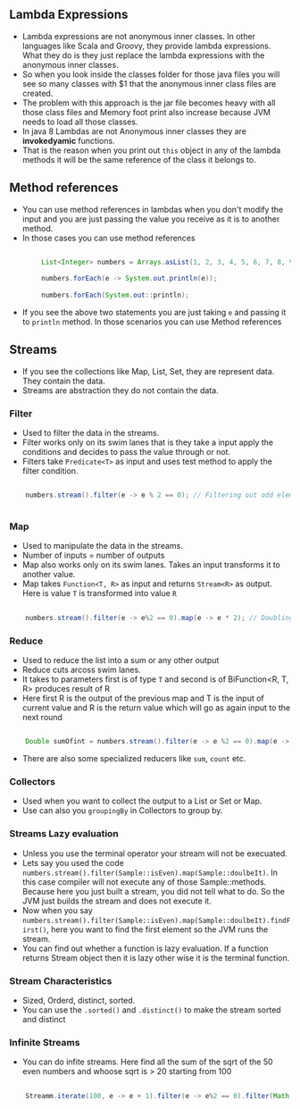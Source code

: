 ## Lambda Expressions
- Lambda expressions are not anonymous inner classes. In other languages like Scala and Groovy, they provide lambda expressions. What they do is they just replace the lambda expressions with the anonymous inner classes.
- So when you look inside the classes folder for those java files you will see so many classes with $1 that the anonymous inner class files are created.
- The problem with this approach is the jar file becomes heavy with all those class files and Memory foot print also increase because JVM needs to load all those classes.
- In java 8 Lambdas are not Anonymous inner classes they are **invokedyamic** functions.
- That is the reason when you print out `this` object in any of the lambda methods it will be the same reference of the class it belongs to.

## Method references
- You can use method references in lambdas when you don't modify the input and you are just passing the value you receive as it is to another method.
- In those cases you can use method references

```Java

		List<Integer> numbers = Arrays.asList(1, 2, 3, 4, 5, 6, 7, 8, 9, 10);
		
		numbers.forEach(e -> System.out.println(e));
		
		numbers.forEach(System.out::println);
```    
- If you see the above two statements you are just taking `e` and passing it to `println` method. In those scenarios you can use Method references

## Streams
- If you see the collections like Map, List, Set, they are represent data. They contain the data.
- Streams are abstraction they do not contain the data.

### Filter
- Used to filter the data in the streams.
- Filter works only on its swim lanes that is they take a input apply the conditions and decides to pass the value through or not.
- Filters take `Predicate<T>` as input and uses test method to apply the filter condition.
```Java

	numbers.stream().filter(e -> e % 2 == 0); // Filtering out odd elements in the list
	
``` 

### Map
- Used to manipulate the data in the streams.
- Number of inputs = number of outputs
- Map also works only on its swim lanes. Takes an input transforms it to another value.
- Map takes  `Function<T, R>` as input and returns `Stream<R>` as output. Here is value `T` is transformed into value `R`
```Java
	
	numbers.stream().filter(e -> e%2 == 0).map(e -> e * 2); // Doubling the value of each element in the list
```

### Reduce
- Used to reduce the list into a sum or any other output
- Reduce cuts arcoss swim lanes.
- It takes to parameters first is of type `T` and second is of BiFunction<R, T, R> produces result of R
- Here first R is the output of the previous map and T is the input of current value and R is the return value which will go as again input to the next round

```Java

	Double sumOfint = numbers.stream().filter(e -> e %2 == 0).map(e -> e * 2.0).reduce(0.0, (carry, ret) -> carry + ret);

```
- There are also some specialized reducers like `sum`, `count` etc.

### Collectors
- Used when you want to collect the output to a List or Set or Map.
- Use can also you `groupingBy` in Collectors to group by.

### Streams Lazy evaluation
- Unless you use the terminal operator your stream will not be execuated.
- Lets say you used the code `numbers.stream().filter(Sample::isEven).map(Sample::doulbeIt)`. In this case compiler will not execute any of those Sample::methods. Because here you just built a stream, you did not tell what to do. So the JVM just builds the stream and does not execute it.
- Now when you say  `numbers.stream().filter(Sample::isEven).map(Sample::doulbeIt).findFirst()`, here you want to find the first element so the JVM runs the stream.
- You can find out whether a function is lazy evaluation. If a function returns Stream object then it is lazy other wise it is the terminal function.

### Stream Characteristics
- Sized, Orderd, distinct, sorted.
- You can use the `.sorted()` and `.distinct()` to make the stream sorted and distinct
### Infinite Streams
- You can do infite streams. Here find all the sum of the sqrt of the 50 even numbers and whoose sqrt is > 20 starting from 100 
```Java
	
	Streamm.iterate(100, e -> e + 1).filter(e -> e%2 == 0).filter(Math.sqrt(e) -> 20).mapToInt(e -> e * 2).limit(50).sum();
```